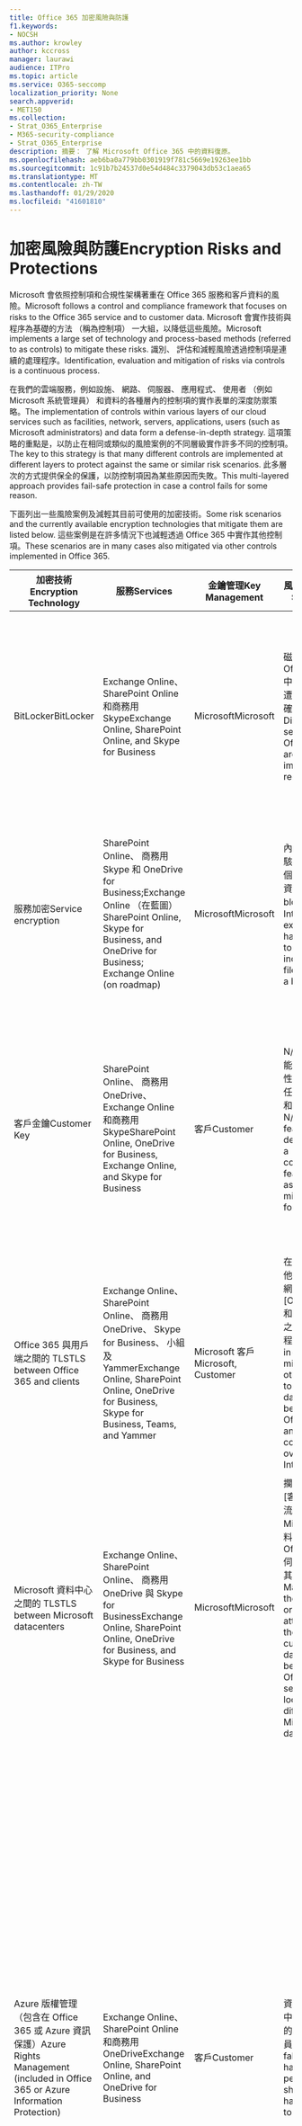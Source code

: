 ```yaml
---
title: Office 365 加密風險與防護
f1.keywords:
- NOCSH
ms.author: krowley
author: kccross
manager: laurawi
audience: ITPro
ms.topic: article
ms.service: O365-seccomp
localization_priority: None
search.appverid:
- MET150
ms.collection:
- Strat_O365_Enterprise
- M365-security-compliance
- Strat_O365_Enterprise
description: 摘要： 了解 Microsoft Office 365 中的資料復原。
ms.openlocfilehash: aeb6ba0a779bb0301919f781c5669e19263ee1bb
ms.sourcegitcommit: 1c91b7b24537d0e54d484c3379043db53c1aea65
ms.translationtype: MT
ms.contentlocale: zh-TW
ms.lasthandoff: 01/29/2020
ms.locfileid: "41601810"
---
```

# <a name="encryption-risks-and-protections"></a><span data-ttu-id="13867-103">加密風險與防護</span><span class="sxs-lookup"><span data-stu-id="13867-103">Encryption Risks and Protections</span></span>

<span data-ttu-id="13867-104">Microsoft 會依照控制項和合規性架構著重在 Office 365 服務和客戶資料的風險。</span><span class="sxs-lookup"><span data-stu-id="13867-104">Microsoft follows a control and compliance framework that focuses on risks to the Office 365 service and to customer data.</span></span> <span data-ttu-id="13867-105">Microsoft 會實作技術與程序為基礎的方法 （稱為控制項） 一大組，以降低這些風險。</span><span class="sxs-lookup"><span data-stu-id="13867-105">Microsoft implements a large set of technology and process-based methods (referred to as controls) to mitigate these risks.</span></span> <span data-ttu-id="13867-106">識別、 評估和減輕風險透過控制項是連續的處理程序。</span><span class="sxs-lookup"><span data-stu-id="13867-106">Identification, evaluation and mitigation of risks via controls is a continuous process.</span></span> 

<span data-ttu-id="13867-107">在我們的雲端服務，例如設施、 網路、 伺服器、 應用程式、 使用者 （例如 Microsoft 系統管理員） 和資料的各種層內的控制項的實作表單的深度防禦策略。</span><span class="sxs-lookup"><span data-stu-id="13867-107">The implementation of controls within various layers of our cloud services such as facilities, network, servers, applications, users (such as Microsoft administrators) and data form a defense-in-depth strategy.</span></span> <span data-ttu-id="13867-108">這項策略的重點是，以防止在相同或類似的風險案例的不同層級實作許多不同的控制項。</span><span class="sxs-lookup"><span data-stu-id="13867-108">The key to this strategy is that many different controls are implemented at different layers to protect against the same or similar risk scenarios.</span></span> <span data-ttu-id="13867-109">此多層次的方式提供保全的保護，以防控制項因為某些原因而失敗。</span><span class="sxs-lookup"><span data-stu-id="13867-109">This multi-layered approach provides fail-safe protection in case a control fails for some reason.</span></span>

<span data-ttu-id="13867-110">下面列出一些風險案例及減輕其目前可使用的加密技術。</span><span class="sxs-lookup"><span data-stu-id="13867-110">Some risk scenarios and the currently available encryption technologies that mitigate them are listed below.</span></span> <span data-ttu-id="13867-111">這些案例是在許多情況下也減輕透過 Office 365 中實作其他控制項。</span><span class="sxs-lookup"><span data-stu-id="13867-111">These scenarios are in many cases also mitigated via other controls implemented in Office 365.</span></span>

| <span data-ttu-id="13867-112">加密技術</span><span class="sxs-lookup"><span data-stu-id="13867-112">Encryption Technology</span></span> | <span data-ttu-id="13867-113">服務</span><span class="sxs-lookup"><span data-stu-id="13867-113">Services</span></span> | <span data-ttu-id="13867-114">金鑰管理</span><span class="sxs-lookup"><span data-stu-id="13867-114">Key Management</span></span> | <span data-ttu-id="13867-115">風險案例</span><span class="sxs-lookup"><span data-stu-id="13867-115">Risk Scenario</span></span> | <span data-ttu-id="13867-116">值</span><span class="sxs-lookup"><span data-stu-id="13867-116">Value</span></span> |
|----------------------------------------------------------------------------------|--------------------------------------------------------------------------------------------------|---------------------|------------------------------------------------------------------------------------------------------------------------------------------|---------------------------------------------------------------------------------------------------------------------------------------------------------------------------------------------------------------------------------------------------------------------------------------------------------------------------------------------------------------------------------------------------------------------------------|
| <span data-ttu-id="13867-117">BitLocker</span><span class="sxs-lookup"><span data-stu-id="13867-117">BitLocker</span></span> | <span data-ttu-id="13867-118">Exchange Online、 SharePoint Online 和商務用 Skype</span><span class="sxs-lookup"><span data-stu-id="13867-118">Exchange Online, SharePoint Online, and Skype for Business</span></span> | <span data-ttu-id="13867-119">Microsoft</span><span class="sxs-lookup"><span data-stu-id="13867-119">Microsoft</span></span> | <span data-ttu-id="13867-120">磁碟或 Office 365 中的伺服器是遭竊，或不正確地回收。</span><span class="sxs-lookup"><span data-stu-id="13867-120">Disks or servers in Office 365 are stolen or improperly recycled.</span></span> | <span data-ttu-id="13867-121">BitLocker 提供保全的方法，以防止因為被竊或不正確地回收硬體 （伺服器/磁碟） 的資料遺失。</span><span class="sxs-lookup"><span data-stu-id="13867-121">BitLocker provides a fail-safe approach to protect against loss of data due to stolen or improperly recycled hardware (server/disk).</span></span> |
| <span data-ttu-id="13867-122">服務加密</span><span class="sxs-lookup"><span data-stu-id="13867-122">Service encryption</span></span> | <span data-ttu-id="13867-123">SharePoint Online、 商務用 Skype 和 OneDrive for Business;Exchange Online （在藍圖）</span><span class="sxs-lookup"><span data-stu-id="13867-123">SharePoint Online, Skype for Business, and OneDrive for Business; Exchange Online (on roadmap)</span></span> | <span data-ttu-id="13867-124">Microsoft</span><span class="sxs-lookup"><span data-stu-id="13867-124">Microsoft</span></span> | <span data-ttu-id="13867-125">內部或外部的駭客嘗試存取個別的檔案/資料為 blob。</span><span class="sxs-lookup"><span data-stu-id="13867-125">Internal or external hacker tries to access individual files/data as a blob.</span></span> | <span data-ttu-id="13867-126">加密的資料無法解密而不需要存取索引鍵。</span><span class="sxs-lookup"><span data-stu-id="13867-126">The encrypted data cannot be decrypted without access to keys.</span></span> <span data-ttu-id="13867-127">可協助降低風險的駭客存取資料。</span><span class="sxs-lookup"><span data-stu-id="13867-127">Helps to mitigate risk of a hacker accessing data.</span></span> |
| <span data-ttu-id="13867-128">客戶金鑰</span><span class="sxs-lookup"><span data-stu-id="13867-128">Customer Key</span></span> | <span data-ttu-id="13867-129">SharePoint Online、 商務用 OneDrive、 Exchange Online 和商務用 Skype</span><span class="sxs-lookup"><span data-stu-id="13867-129">SharePoint Online, OneDrive for Business, Exchange Online, and Skype for Business</span></span> | <span data-ttu-id="13867-130">客戶</span><span class="sxs-lookup"><span data-stu-id="13867-130">Customer</span></span> | <span data-ttu-id="13867-131">N/A （這項功能設計為符合性功能; 不為任何風險的緩和措施）。</span><span class="sxs-lookup"><span data-stu-id="13867-131">N/A (This feature is designed as a compliance feature; not as a mitigation for any risk.)</span></span> | <span data-ttu-id="13867-132">可協助客戶符合內部的規定和合規性責任，且可讓您離開 Office 365 服務，並撤銷 Microsoft 的資料的存取權</span><span class="sxs-lookup"><span data-stu-id="13867-132">Helps customers meet internal regulation and compliance obligations, and the ability to leave the Office 365 service and revoke Microsoft’s access to data</span></span> |
| <span data-ttu-id="13867-133">Office 365 與用戶端之間的 TLS</span><span class="sxs-lookup"><span data-stu-id="13867-133">TLS between Office 365 and clients</span></span> | <span data-ttu-id="13867-134">Exchange Online、 SharePoint Online、 商務用 OneDrive、 Skype for Business、 小組及 Yammer</span><span class="sxs-lookup"><span data-stu-id="13867-134">Exchange Online, SharePoint Online, OneDrive for Business, Skype for Business, Teams, and Yammer</span></span> | <span data-ttu-id="13867-135">Microsoft 客戶</span><span class="sxs-lookup"><span data-stu-id="13867-135">Microsoft, Customer</span></span> | <span data-ttu-id="13867-136">在中間人或其他攻擊到網際網路上點選 [Office 365 和用戶端電腦之間的資料流程。</span><span class="sxs-lookup"><span data-stu-id="13867-136">Man-in-the-middle or other attack to tap the data flow between Office 365 and client computers over Internet.</span></span> | <span data-ttu-id="13867-137">這個實作 Microsoft 和客戶提供值，並可確保資料完整性，因為其 Office 365 和用戶端之間流動。</span><span class="sxs-lookup"><span data-stu-id="13867-137">This implementation provides value to both Microsoft and customers and assures data integrity as it flows between Office 365 and the client.</span></span> |
| <span data-ttu-id="13867-138">Microsoft 資料中心之間的 TLS</span><span class="sxs-lookup"><span data-stu-id="13867-138">TLS between Microsoft datacenters</span></span> | <span data-ttu-id="13867-139">Exchange Online、 SharePoint Online、 商務用 OneDrive 與 Skype for Business</span><span class="sxs-lookup"><span data-stu-id="13867-139">Exchange Online, SharePoint Online, OneDrive for Business, and Skype for Business</span></span> | <span data-ttu-id="13867-140">Microsoft</span><span class="sxs-lookup"><span data-stu-id="13867-140">Microsoft</span></span> | <span data-ttu-id="13867-141">攔截或點選 [客戶資料流，位於不同 Microsoft 資料中心的 Office 365 伺服器之間的其他攻擊。</span><span class="sxs-lookup"><span data-stu-id="13867-141">Man-in-the-middle or other attack to tap the customer data flow between Office 365 servers located in different Microsoft datacenters.</span></span> | <span data-ttu-id="13867-142">這個實作是另一個方法來保護資料免於 Microsoft 資料中心之間的攻擊。</span><span class="sxs-lookup"><span data-stu-id="13867-142">This implementation is another method to protect data against attacks between Microsoft datacenters.</span></span> |
| <span data-ttu-id="13867-143">Azure 版權管理 （包含在 Office 365 或 Azure 資訊保護）</span><span class="sxs-lookup"><span data-stu-id="13867-143">Azure Rights Management (included in Office 365 or Azure Information Protection)</span></span> | <span data-ttu-id="13867-144">Exchange Online、 SharePoint Online 和商務用 OneDrive</span><span class="sxs-lookup"><span data-stu-id="13867-144">Exchange Online, SharePoint Online, and OneDrive for Business</span></span> | <span data-ttu-id="13867-145">客戶</span><span class="sxs-lookup"><span data-stu-id="13867-145">Customer</span></span> | <span data-ttu-id="13867-146">資料可分成手中不應有資料的存取權的人員。</span><span class="sxs-lookup"><span data-stu-id="13867-146">Data falls into the hands of a person who should not have access to the data.</span></span> | <span data-ttu-id="13867-147">Azure 資訊保護使用 Azure RMS 其提供給客戶的值，以協助保護檔案和跨多個裝置的電子郵件使用加密、 identity 及授權原則。</span><span class="sxs-lookup"><span data-stu-id="13867-147">Azure Information Protection uses Azure RMS which provides value to customers by using encryption, identity, and authorization policies to help secure files and email across multiple devices.</span></span> <span data-ttu-id="13867-148">Azure RMS 提供值給其中所有電子郵件來自 Office 365 符合特定準則 （亦即，到特定的地址的所有電子郵件） 可以自動加密之前有取得傳送給其他收件者的客戶。</span><span class="sxs-lookup"><span data-stu-id="13867-148">Azure RMS provides value to customers where all emails originating from Office 365 that match certain criteria (i.e., all emails to a certain address) can be automatically encrypted before they get sent to another recipient.</span></span> |
| <span data-ttu-id="13867-149">S/MIME</span><span class="sxs-lookup"><span data-stu-id="13867-149">S/MIME</span></span> | <span data-ttu-id="13867-150">Exchange Online</span><span class="sxs-lookup"><span data-stu-id="13867-150">Exchange Online</span></span> | <span data-ttu-id="13867-151">客戶</span><span class="sxs-lookup"><span data-stu-id="13867-151">Customer</span></span> | <span data-ttu-id="13867-152">電子郵件可分為手中不是預定的收件者的人員。</span><span class="sxs-lookup"><span data-stu-id="13867-152">Email falls into the hands of a person who is not the intended recipient.</span></span> | <span data-ttu-id="13867-153">S/MIME 提供值給客戶，藉由以確保只可以直接收件者的電子郵件由解密使用 S/MIME 加密的電子郵件。</span><span class="sxs-lookup"><span data-stu-id="13867-153">S/MIME provides value to customers by assuring that email encrypted with S/MIME can only be decrypted by the direct recipient of the email.</span></span> |
| <span data-ttu-id="13867-154">Office 365 郵件加密</span><span class="sxs-lookup"><span data-stu-id="13867-154">Office 365 Message Encryption</span></span> | <span data-ttu-id="13867-155">Exchange Online、 SharePoint Online</span><span class="sxs-lookup"><span data-stu-id="13867-155">Exchange Online, SharePoint Online</span></span> | <span data-ttu-id="13867-156">客戶</span><span class="sxs-lookup"><span data-stu-id="13867-156">Customer</span></span> | <span data-ttu-id="13867-157">電子郵件，包括受保護的附件，落在手中的人員內或外 Office 365 不是預定收件者的電子郵件。</span><span class="sxs-lookup"><span data-stu-id="13867-157">Email, including protected attachments, falls in hands of a person either within or outside Office 365 who is not the intended recipient of the email.</span></span> | <span data-ttu-id="13867-158">OME 提供值給客戶其中所有電子郵件來自 Office 365 符合特定準則 （亦即，到特定的地址的所有電子郵件） 會自動加密之前他們取得傳送至另一個內部或外部收件者。</span><span class="sxs-lookup"><span data-stu-id="13867-158">OME provides value to customers where all emails originating from Office 365 that match certain criteria (i.e., all emails to a certain address) are automatically encrypted before they get sent to another internal or an external recipient.</span></span> |
| <span data-ttu-id="13867-159">與夥伴組織的 SMTP TLS</span><span class="sxs-lookup"><span data-stu-id="13867-159">SMTP TLS with partner organization</span></span> | <span data-ttu-id="13867-160">Exchange Online</span><span class="sxs-lookup"><span data-stu-id="13867-160">Exchange Online</span></span> | <span data-ttu-id="13867-161">客戶</span><span class="sxs-lookup"><span data-stu-id="13867-161">Customer</span></span> | <span data-ttu-id="13867-162">電子郵件是透過從 Office 365 租用戶到另一個合作夥伴組織的傳輸中攔截或其他攻擊攔截。</span><span class="sxs-lookup"><span data-stu-id="13867-162">Email is intercepted via a man-in-the-middle or other attack while in transit from an Office 365 tenant to another partner organization.</span></span> | <span data-ttu-id="13867-163">此案例，提供值給客戶，他們可以傳送/接收其 Office 365 租用戶和加密的 SMTP 通道內的其合作夥伴的電子郵件組織之間的所有電子郵件。</span><span class="sxs-lookup"><span data-stu-id="13867-163">This scenario provides value to the customer such that they can send/receive all emails between their Office 365 tenant and their partner’s email organization inside an encrypted SMTP channel.</span></span> |

## <a name="encryption-technologies-available-in-office-365-multi-tenant-environments"></a><span data-ttu-id="13867-164">在 Office 365 多承租人環境中使用的加密技術</span><span class="sxs-lookup"><span data-stu-id="13867-164">Encryption technologies available in Office 365 multi-tenant environments</span></span>

| <span data-ttu-id="13867-165">加密技術</span><span class="sxs-lookup"><span data-stu-id="13867-165">Encryption Technology</span></span> | <span data-ttu-id="13867-166">藉由實作</span><span class="sxs-lookup"><span data-stu-id="13867-166">Implemented by</span></span> | <span data-ttu-id="13867-167">金鑰交換演算法和強度</span><span class="sxs-lookup"><span data-stu-id="13867-167">Key Exchange Algorithm and Strength</span></span> | <span data-ttu-id="13867-168">金鑰管理 \*</span><span class="sxs-lookup"><span data-stu-id="13867-168">Key Management\*</span></span> | <span data-ttu-id="13867-169">FIPS 140-2 驗證</span><span class="sxs-lookup"><span data-stu-id="13867-169">FIPS 140-2 Validated</span></span> |
|----------------------------------------------------------------------------------|-------------------------|------------------------------------------------------------------------------------------------------------------------------------------------------------------------------------|--------------------------------------------------------------------------------------------------------------------------------------------------------------------------------------------------------------------------------------------------------------------------------------------------------------------------------------------------------------------------------------------------------------------------------------------------------------------------------------------------------------------------------------------------------------------------------------------------------------------------------------------------------------------------------------------------------------------------------------------------------------------------------------------------------------------------------------------------------------------------------------------------------------|-----------------------------------------------------------------------|
| <span data-ttu-id="13867-170">BitLocker</span><span class="sxs-lookup"><span data-stu-id="13867-170">BitLocker</span></span> | <span data-ttu-id="13867-171">Exchange Online</span><span class="sxs-lookup"><span data-stu-id="13867-171">Exchange Online</span></span> | <span data-ttu-id="13867-172">使用 AES 128 位元 +</span><span class="sxs-lookup"><span data-stu-id="13867-172">AES 128-bit+</span></span> | <span data-ttu-id="13867-173">使用 AES 外部索引鍵儲存在機密安全和 Exchange 伺服器的登錄。</span><span class="sxs-lookup"><span data-stu-id="13867-173">AES external key is stored in a Secret Safe and in the registry of the Exchange server.</span></span> <span data-ttu-id="13867-174">密碼安全是需要高階提高權限與核准機制來存取安全存放庫。</span><span class="sxs-lookup"><span data-stu-id="13867-174">The Secret Safe is a secured repository that requires high-level elevation and approvals to access.</span></span> <span data-ttu-id="13867-175">可以要求與核准只能透過使用稱為 Lockbox 內部工具存取。</span><span class="sxs-lookup"><span data-stu-id="13867-175">Access can be requested and approved only by using an internal tool called Lockbox.</span></span> <span data-ttu-id="13867-176">AES 外部索引鍵也會儲存在信任的平台模組中的伺服器中。</span><span class="sxs-lookup"><span data-stu-id="13867-176">The AES external key is also stored in the Trusted Platform Module in the server.</span></span> <span data-ttu-id="13867-177">48 位數數字密碼是儲存在 Active Directory，並受加密箱。</span><span class="sxs-lookup"><span data-stu-id="13867-177">A 48-digit numerical password is stored in Active Directory and protected by Lockbox.</span></span> | <span data-ttu-id="13867-178">是的對於伺服器，使用 AES 256 位元 \* \*</span><span class="sxs-lookup"><span data-stu-id="13867-178">Yes, for servers that use AES 256-bit\*\*</span></span> |
|  | <span data-ttu-id="13867-179">SharePoint Online</span><span class="sxs-lookup"><span data-stu-id="13867-179">SharePoint Online</span></span> | <span data-ttu-id="13867-180">使用 AES 256 位元</span><span class="sxs-lookup"><span data-stu-id="13867-180">AES 256-bit</span></span> | <span data-ttu-id="13867-181">使用 AES 外部索引鍵會儲存在安全密碼。</span><span class="sxs-lookup"><span data-stu-id="13867-181">AES external key is stored in a Secret Safe.</span></span> <span data-ttu-id="13867-182">密碼安全是需要高階提高權限與核准機制來存取安全存放庫。</span><span class="sxs-lookup"><span data-stu-id="13867-182">The Secret Safe is a secured repository that requires high-level elevation and approvals to access.</span></span> <span data-ttu-id="13867-183">可以要求與核准只能透過使用稱為 Lockbox 內部工具存取。</span><span class="sxs-lookup"><span data-stu-id="13867-183">Access can be requested and approved only by using an internal tool called Lockbox.</span></span> <span data-ttu-id="13867-184">AES 外部索引鍵也會儲存在信任的平台模組中的伺服器中。</span><span class="sxs-lookup"><span data-stu-id="13867-184">The AES external key is also stored in the Trusted Platform Module in the server.</span></span> <span data-ttu-id="13867-185">48 位數數字密碼是儲存在 Active Directory，並受加密箱。</span><span class="sxs-lookup"><span data-stu-id="13867-185">A 48-digit numerical password is stored in Active Directory and protected by Lockbox.</span></span> | <span data-ttu-id="13867-186">是</span><span class="sxs-lookup"><span data-stu-id="13867-186">Yes</span></span> |
|  | <span data-ttu-id="13867-187">商務用 Skype</span><span class="sxs-lookup"><span data-stu-id="13867-187">Skype for Business</span></span> | <span data-ttu-id="13867-188">使用 AES 256 位元</span><span class="sxs-lookup"><span data-stu-id="13867-188">AES 256-bit</span></span> | <span data-ttu-id="13867-189">使用 AES 外部索引鍵會儲存在安全密碼。</span><span class="sxs-lookup"><span data-stu-id="13867-189">AES external key is stored in a Secret Safe.</span></span> <span data-ttu-id="13867-190">密碼安全是需要高階提高權限與核准機制來存取安全存放庫。</span><span class="sxs-lookup"><span data-stu-id="13867-190">The Secret Safe is a secured repository that requires high-level elevation and approvals to access.</span></span> <span data-ttu-id="13867-191">可以要求與核准只能透過使用稱為 Lockbox 內部工具存取。</span><span class="sxs-lookup"><span data-stu-id="13867-191">Access can be requested and approved only by using an internal tool called Lockbox.</span></span> <span data-ttu-id="13867-192">AES 外部索引鍵也會儲存在信任的平台模組中的伺服器中。</span><span class="sxs-lookup"><span data-stu-id="13867-192">The AES external key is also stored in the Trusted Platform Module in the server.</span></span> <span data-ttu-id="13867-193">48 位數數字密碼是儲存在 Active Directory，並受加密箱。</span><span class="sxs-lookup"><span data-stu-id="13867-193">A 48-digit numerical password is stored in Active Directory and protected by Lockbox.</span></span> | <span data-ttu-id="13867-194">是</span><span class="sxs-lookup"><span data-stu-id="13867-194">Yes</span></span> |
| <span data-ttu-id="13867-195">服務加密</span><span class="sxs-lookup"><span data-stu-id="13867-195">Service Encryption</span></span> | <span data-ttu-id="13867-196">SharePoint Online</span><span class="sxs-lookup"><span data-stu-id="13867-196">SharePoint Online</span></span> | <span data-ttu-id="13867-197">使用 AES 256 位元</span><span class="sxs-lookup"><span data-stu-id="13867-197">AES 256-bit</span></span> | <span data-ttu-id="13867-198">用來加密 blob 的機碼會儲存在 SharePoint Online 內容資料庫。</span><span class="sxs-lookup"><span data-stu-id="13867-198">The keys used to encrypt the blobs are stored in the SharePoint Online Content Database.</span></span> <span data-ttu-id="13867-199">SharePoint Online 內容資料庫受到資料庫的存取控制及靜態加密。</span><span class="sxs-lookup"><span data-stu-id="13867-199">The SharePoint Online Content Databases is protected by database access controls and encryption at rest.</span></span> <span data-ttu-id="13867-200">加密是 Azure SQL 資料庫中使用 TDE 來執行。</span><span class="sxs-lookup"><span data-stu-id="13867-200">Encryption is performed using TDE in Azure SQL Database.</span></span> <span data-ttu-id="13867-201">這些密碼會在服務層級的 SharePoint Online 中，不在租用戶層級。</span><span class="sxs-lookup"><span data-stu-id="13867-201">These secrets are at the service level for SharePoint Online, not at the tenant level.</span></span> <span data-ttu-id="13867-202">（有時稱為主索引鍵） 這些密碼會儲存在不同的安全存放庫，以稱為索引鍵存放區。</span><span class="sxs-lookup"><span data-stu-id="13867-202">These secrets (sometimes referred to as the master keys) are stored in a separate secure repository called the Key Store.</span></span> <span data-ttu-id="13867-203">TDE 提供安全性，請參閱作用中的資料庫和資料庫的備份和交易記錄檔的其餘部分。</span><span class="sxs-lookup"><span data-stu-id="13867-203">TDE provides security at rest for both the active database and the database backups and transaction logs.</span></span> <span data-ttu-id="13867-204">當客戶提供的選用的索引鍵時，客戶金鑰會儲存在 Azure Key Vault 和服務使用金鑰來加密租用戶金鑰，是用來加密網站金鑰，然後用來加密檔案層級索引鍵。</span><span class="sxs-lookup"><span data-stu-id="13867-204">When customers provide the optional key, the customer key is stored in Azure Key Vault, and the service uses the key to encrypt a tenant key, which is used to encrypt a site key, which is then used to encrypt the file level keys.</span></span> <span data-ttu-id="13867-205">基本上，客戶提供按鍵時，被引進新的金鑰階層。</span><span class="sxs-lookup"><span data-stu-id="13867-205">Essentially, a new key hierarchy is introduced when the customer provides a key.</span></span> | <span data-ttu-id="13867-206">是</span><span class="sxs-lookup"><span data-stu-id="13867-206">Yes</span></span> |
|  | <span data-ttu-id="13867-207">商務用 Skype</span><span class="sxs-lookup"><span data-stu-id="13867-207">Skype for Business</span></span> | <span data-ttu-id="13867-208">使用 AES 256 位元</span><span class="sxs-lookup"><span data-stu-id="13867-208">AES 256-bit</span></span> | <span data-ttu-id="13867-209">每一筆資料是使用不同的隨機產生的 256 位元金鑰來加密。</span><span class="sxs-lookup"><span data-stu-id="13867-209">Each piece of data is encrypted using a different randomly generated 256-bit key.</span></span> <span data-ttu-id="13867-210">加密金鑰會儲存在相對應的中繼資料 XML 檔這也以每個會議的主要金鑰加密。</span><span class="sxs-lookup"><span data-stu-id="13867-210">The encryption key is stored in a corresponding metadata XML file which is also encrypted by a per-conference master key.</span></span> <span data-ttu-id="13867-211">每次會議，主索引鍵是也隨機產生一次。</span><span class="sxs-lookup"><span data-stu-id="13867-211">The master key is also randomly generated once per conference.</span></span> | <span data-ttu-id="13867-212">是</span><span class="sxs-lookup"><span data-stu-id="13867-212">Yes</span></span> |
|  | <span data-ttu-id="13867-213">Exchange Online</span><span class="sxs-lookup"><span data-stu-id="13867-213">Exchange Online</span></span> | <span data-ttu-id="13867-214">使用 AES 256 位元</span><span class="sxs-lookup"><span data-stu-id="13867-214">AES 256-bit</span></span> | <span data-ttu-id="13867-215">使用資料加密原則使用加密金鑰控制由 Microsoft （位於藍圖） 或由客戶 （使用客戶金鑰） 時進行加密每個信箱。</span><span class="sxs-lookup"><span data-stu-id="13867-215">Each mailbox is encrypted using a data encryption policy that uses encryption keys controlled by Microsoft (on roadmap) or by the customer (when Customer Key is used).</span></span> | <span data-ttu-id="13867-216">是</span><span class="sxs-lookup"><span data-stu-id="13867-216">Yes</span></span> |
| <span data-ttu-id="13867-217">Office 365 和用戶端/協力廠商之間的 TLS</span><span class="sxs-lookup"><span data-stu-id="13867-217">TLS between Office 365 and clients/partners</span></span> | <span data-ttu-id="13867-218">Exchange Online</span><span class="sxs-lookup"><span data-stu-id="13867-218">Exchange Online</span></span> | [<span data-ttu-id="13867-219">支援多種加密套件的隨機 TLS</span><span class="sxs-lookup"><span data-stu-id="13867-219">Opportunistic TLS supporting multiple cipher suites</span></span>](https://technet.microsoft.com/library/mt163898.aspx) | <span data-ttu-id="13867-220">Exchange Online (outlook.office.com) 的 TLS 憑證是由巴爾的摩 CyberTrust 根發出 2048年位元 SHA256RSA 憑證。</span><span class="sxs-lookup"><span data-stu-id="13867-220">The TLS certificate for Exchange Online (outlook.office.com) is a 2048-bit SHA256RSA certificate issued by Baltimore CyberTrust Root.</span></span> <br> <br> <span data-ttu-id="13867-221">Exchange Online 的 TLS 根憑證是由巴爾的摩 CyberTrust 根發出 2048年位元 SHA1RSA 憑證。</span><span class="sxs-lookup"><span data-stu-id="13867-221">The TLS root certificate for Exchange Online is a 2048-bit SHA1RSA certificate issued by Baltimore CyberTrust Root.</span></span> | <span data-ttu-id="13867-222">是，當使用搭配 256 位元加密強度的 TLS 1.2</span><span class="sxs-lookup"><span data-stu-id="13867-222">Yes, when TLS 1.2 with 256-bit cipher strength is used</span></span> |
|  | <span data-ttu-id="13867-223">SharePoint Online</span><span class="sxs-lookup"><span data-stu-id="13867-223">SharePoint Online</span></span> | <span data-ttu-id="13867-224">使用 AES 256 的 TLS 1.2</span><span class="sxs-lookup"><span data-stu-id="13867-224">TLS 1.2 with AES 256</span></span> <br> <br> <span data-ttu-id="13867-225">[商務用 OneDrive 和 SharePoint Online 中的資料加密](https://technet.microsoft.com/library/dn905447.aspx) (英文)</span><span class="sxs-lookup"><span data-stu-id="13867-225">[Data Encryption in OneDrive for Business and SharePoint Online](https://technet.microsoft.com/library/dn905447.aspx)</span></span> | <span data-ttu-id="13867-226">SharePoint Online 的 TLS 憑證 (\*。 sharepoint.com) 是由巴爾的摩 CyberTrust 根發出 2048年位元 SHA256RSA 憑證。</span><span class="sxs-lookup"><span data-stu-id="13867-226">The TLS certificate for SharePoint Online (\*.sharepoint.com) is a 2048-bit SHA256RSA certificate issued by Baltimore CyberTrust Root.</span></span> <br> <br> <span data-ttu-id="13867-227">SharePoint Online 的 TLS 根憑證是由巴爾的摩 CyberTrust 根發出 2048年位元 SHA1RSA 憑證。</span><span class="sxs-lookup"><span data-stu-id="13867-227">The TLS root certificate for SharePoint Online is a 2048-bit SHA1RSA certificate issued by Baltimore CyberTrust Root.</span></span> | <span data-ttu-id="13867-228">是</span><span class="sxs-lookup"><span data-stu-id="13867-228">Yes</span></span> |
|  | <span data-ttu-id="13867-229">商務用 Skype</span><span class="sxs-lookup"><span data-stu-id="13867-229">Skype for Business</span></span> | [<span data-ttu-id="13867-230">TLS 的 SIP 通訊和 PSOM 資料共用工作階段</span><span class="sxs-lookup"><span data-stu-id="13867-230">TLS for SIP communications and PSOM data sharing sessions</span></span>](https://support.office.com/article/Set-up-your-network-for-Skype-for-Business-Online-d21f89b0-3afc-432e-b735-036b2432fdbf) | <span data-ttu-id="13867-231">商務用 Skype 的 TLS 憑證 (\*。 lync.com) 是由巴爾的摩 CyberTrust 根發出 2048年位元 SHA256RSA 憑證。</span><span class="sxs-lookup"><span data-stu-id="13867-231">The TLS certificate for Skype for Business (\*.lync.com) is a 2048-bit SHA256RSA certificate issued by Baltimore CyberTrust Root.</span></span> <br> <br> <span data-ttu-id="13867-232">商務用 Skype 的 TLS 根憑證是由巴爾的摩 CyberTrust 根發出 2048年位元 SHA256RSA 憑證。</span><span class="sxs-lookup"><span data-stu-id="13867-232">The TLS root certificate for Skype for Business is a 2048-bit SHA256RSA certificate issued by Baltimore CyberTrust Root.</span></span> | <span data-ttu-id="13867-233">是</span><span class="sxs-lookup"><span data-stu-id="13867-233">Yes</span></span> |
|  | <span data-ttu-id="13867-234">Microsoft Teams</span><span class="sxs-lookup"><span data-stu-id="13867-234">Microsoft Teams</span></span> | <span data-ttu-id="13867-235">使用 AES 256 的 TLS 1.2</span><span class="sxs-lookup"><span data-stu-id="13867-235">TLS 1.2 with AES 256</span></span> <br> <br> [<span data-ttu-id="13867-236">常見問題集有關 Microsoft Teams – 系統管理說明</span><span class="sxs-lookup"><span data-stu-id="13867-236">Frequently asked questions about Microsoft Teams – Admin Help</span></span>](https://docs.microsoft.com/MicrosoftTeams/teams-overview) | <span data-ttu-id="13867-237">Microsoft Teams （teams.microsoft.com、 edge.skype.com） 的 TLS 憑證是由巴爾的摩 CyberTrust 根發出 2048年位元 SHA256RSA 憑證。</span><span class="sxs-lookup"><span data-stu-id="13867-237">The TLS certificate for Microsoft Teams (teams.microsoft.com, edge.skype.com) is a 2048-bit SHA256RSA certificate issued by Baltimore CyberTrust Root.</span></span> <br> <br> <span data-ttu-id="13867-238">Microsoft Teams 的 TLS 根憑證是由巴爾的摩 CyberTrust 根發出 2048年位元 SHA256RSA 憑證。</span><span class="sxs-lookup"><span data-stu-id="13867-238">The TLS root certificate for Microsoft Teams is a 2048-bit SHA256RSA certificate issued by Baltimore CyberTrust Root.</span></span> | <span data-ttu-id="13867-239">是</span><span class="sxs-lookup"><span data-stu-id="13867-239">Yes</span></span> |
| <span data-ttu-id="13867-240">Microsoft 資料中心之間的 TLS</span><span class="sxs-lookup"><span data-stu-id="13867-240">TLS between Microsoft datacenters</span></span> | <span data-ttu-id="13867-241">所有 Office 365 服務</span><span class="sxs-lookup"><span data-stu-id="13867-241">All Office 365 services</span></span> | <span data-ttu-id="13867-242">使用 AES 256 的 TLS 1.2</span><span class="sxs-lookup"><span data-stu-id="13867-242">TLS 1.2 with AES 256</span></span> <br> <br> <span data-ttu-id="13867-243">安全即時傳輸通訊協定 (SRTP)</span><span class="sxs-lookup"><span data-stu-id="13867-243">Secure Real-time Transport Protocol (SRTP)</span></span> | <span data-ttu-id="13867-244">Microsoft 會使用內部 managed 和部署的憑證授權單位 Microsoft 資料中心之間的伺服器對伺服器通訊。</span><span class="sxs-lookup"><span data-stu-id="13867-244">Microsoft uses an internally managed and deployed certification authority for server-to-server communications between Microsoft datacenters.</span></span> | <span data-ttu-id="13867-245">是</span><span class="sxs-lookup"><span data-stu-id="13867-245">Yes</span></span> |
| <span data-ttu-id="13867-246">Azure 版權管理 （包含在 Office 365 或 Azure 資訊保護）</span><span class="sxs-lookup"><span data-stu-id="13867-246">Azure Rights Management (included in Office 365 or Azure Information Protection)</span></span> | <span data-ttu-id="13867-247">Exchange Online</span><span class="sxs-lookup"><span data-stu-id="13867-247">Exchange Online</span></span> | <span data-ttu-id="13867-248">支援[密碼編譯模式 2](https://docs.microsoft.com/previous-versions/windows/it-pro/windows-server-2008-R2-and-2008/hh867439(v=ws.10))、 更新及增強 RMS 密碼編譯實作。</span><span class="sxs-lookup"><span data-stu-id="13867-248">Supports [Cryptographic Mode 2](https://docs.microsoft.com/previous-versions/windows/it-pro/windows-server-2008-R2-and-2008/hh867439(v=ws.10)), an updated and enhanced RMS cryptographic implementation.</span></span> <span data-ttu-id="13867-249">它支援 RSA 2048 的簽章和加密，以及 sha-256 雜湊簽章中。</span><span class="sxs-lookup"><span data-stu-id="13867-249">It supports RSA 2048 for signature and encryption, and SHA-256 for hash in the signature.</span></span> | <span data-ttu-id="13867-250">[由 Microsoft 管理](https://docs.microsoft.com/azure/information-protection/plan-implement-tenant-key)。</span><span class="sxs-lookup"><span data-stu-id="13867-250">[Managed by Microsoft](https://docs.microsoft.com/azure/information-protection/plan-implement-tenant-key).</span></span> | <span data-ttu-id="13867-251">是</span><span class="sxs-lookup"><span data-stu-id="13867-251">Yes</span></span> |
|  | <span data-ttu-id="13867-252">SharePoint Online</span><span class="sxs-lookup"><span data-stu-id="13867-252">SharePoint Online</span></span> | <span data-ttu-id="13867-253">支援[密碼編譯模式 2](https://docs.microsoft.com/previous-versions/windows/it-pro/windows-server-2008-R2-and-2008/hh867439(v=ws.10))、 更新及增強 RMS 密碼編譯實作。</span><span class="sxs-lookup"><span data-stu-id="13867-253">Supports [Cryptographic Mode 2](https://docs.microsoft.com/previous-versions/windows/it-pro/windows-server-2008-R2-and-2008/hh867439(v=ws.10)), an updated and enhanced RMS cryptographic implementation.</span></span> <span data-ttu-id="13867-254">它支援 RSA 2048 簽章和加密，以及 sha-256 針對簽章。</span><span class="sxs-lookup"><span data-stu-id="13867-254">It supports RSA 2048 for signature and encryption, and SHA-256 for signature.</span></span> | <span data-ttu-id="13867-255">[由 Microsoft 管理](https://docs.microsoft.com/azure/information-protection/plan-implement-tenant-key)，這是預設設定;或</span><span class="sxs-lookup"><span data-stu-id="13867-255">[Managed by Microsoft](https://docs.microsoft.com/azure/information-protection/plan-implement-tenant-key), which is the default setting; or</span></span> <br> <br> <span data-ttu-id="13867-256">這是 Microsoft 受管理的機碼的替代客戶管理。</span><span class="sxs-lookup"><span data-stu-id="13867-256">Customer-managed, which is an alternative to Microsoft-managed keys.</span></span> <span data-ttu-id="13867-257">具有受 IT 管理 Azure 訂用帳戶的組織可以使用 BYOK，並記錄其用法，無須額外收費。</span><span class="sxs-lookup"><span data-stu-id="13867-257">Organization that have an IT-managed Azure subscription can use BYOK and log its usage at no extra charge.</span></span> <span data-ttu-id="13867-258">如需詳細資訊，請參閱[實作攜帶您自己的金鑰](https://docs.microsoft.com/azure/information-protection/plan-implement-tenant-key)。</span><span class="sxs-lookup"><span data-stu-id="13867-258">For more information, see [Implementing bring your own key](https://docs.microsoft.com/azure/information-protection/plan-implement-tenant-key).</span></span> <span data-ttu-id="13867-259">在此組態中，Thales Hsm 用來保護您的金鑰。</span><span class="sxs-lookup"><span data-stu-id="13867-259">In this configuration, Thales HSMs are used to protect your keys.</span></span> <span data-ttu-id="13867-260">如需詳細資訊，請參閱[Thales Hsm 和 Azure RMS](https://www.thales-esecurity.com/msrms/cloud)。</span><span class="sxs-lookup"><span data-stu-id="13867-260">For more information, see [Thales HSMs and Azure RMS](https://www.thales-esecurity.com/msrms/cloud).</span></span> | <span data-ttu-id="13867-261">是</span><span class="sxs-lookup"><span data-stu-id="13867-261">Yes</span></span> |
| <span data-ttu-id="13867-262">S/MIME</span><span class="sxs-lookup"><span data-stu-id="13867-262">S/MIME</span></span> | <span data-ttu-id="13867-263">Exchange Online</span><span class="sxs-lookup"><span data-stu-id="13867-263">Exchange Online</span></span> | <span data-ttu-id="13867-264">密碼編譯訊息語法標準 1.5 (PKCS #7)</span><span class="sxs-lookup"><span data-stu-id="13867-264">Cryptographic Message Syntax Standard 1.5 (PKCS #7)</span></span> | <span data-ttu-id="13867-265">客戶管理公開金鑰基礎結構部署而定。</span><span class="sxs-lookup"><span data-stu-id="13867-265">Depends on the customer-managed public key infrastructure deployed.</span></span> <span data-ttu-id="13867-266">金鑰管理由客戶、 執行和 Microsoft 永遠不會有權存取私密金鑰用於簽署及解密。</span><span class="sxs-lookup"><span data-stu-id="13867-266">Key management is performed by the customer, and Microsoft never has access to the private keys used for signing and decryption.</span></span> | <span data-ttu-id="13867-267">是，當設定為 3DES 或 AES256 的外寄郵件加密</span><span class="sxs-lookup"><span data-stu-id="13867-267">Yes, when configured to encrypt outgoing messages with 3DES or AES256</span></span> |
| <span data-ttu-id="13867-268">Office 365 郵件加密</span><span class="sxs-lookup"><span data-stu-id="13867-268">Office 365 Message Encryption</span></span> | <span data-ttu-id="13867-269">Exchange Online</span><span class="sxs-lookup"><span data-stu-id="13867-269">Exchange Online</span></span> | <span data-ttu-id="13867-270">Azure RMS ([密碼編譯模式 2](https://technet.microsoft.com/library/dn569290.aspx) -RSA 2048 簽章和加密和簽章的 sha-256) 相同</span><span class="sxs-lookup"><span data-stu-id="13867-270">Same as Azure RMS ([Cryptographic Mode 2](https://technet.microsoft.com/library/dn569290.aspx) - RSA 2048 for signature and encryption, and SHA-256 for signature)</span></span> | <span data-ttu-id="13867-271">使用 Azure 資訊保護為其加密基礎結構。</span><span class="sxs-lookup"><span data-stu-id="13867-271">Uses Azure Information Protection as its encryption infrastructure.</span></span> <span data-ttu-id="13867-272">使用的加密方法取決於您在哪裡取得用來加密及解密郵件的 RMS 金鑰。</span><span class="sxs-lookup"><span data-stu-id="13867-272">The encryption method used depends on where you obtain the RMS keys used to encrypt and decrypt messages.</span></span> | <span data-ttu-id="13867-273">是</span><span class="sxs-lookup"><span data-stu-id="13867-273">Yes</span></span> |
| <span data-ttu-id="13867-274">與夥伴組織的 SMTP TLS</span><span class="sxs-lookup"><span data-stu-id="13867-274">SMTP TLS with partner organization</span></span> | <span data-ttu-id="13867-275">Exchange Online</span><span class="sxs-lookup"><span data-stu-id="13867-275">Exchange Online</span></span> | <span data-ttu-id="13867-276">使用 AES 256 的 TLS 1.2</span><span class="sxs-lookup"><span data-stu-id="13867-276">TLS 1.2 with AES 256</span></span> | <span data-ttu-id="13867-277">Exchange Online (outlook.office.com) 的 TLS 憑證是由巴爾的摩 CyberTrust 根發出 2048年位元 SHA256RSA 憑證。</span><span class="sxs-lookup"><span data-stu-id="13867-277">The TLS certificate for Exchange Online (outlook.office.com) is a 2048-bit SHA256RSA certificate issued by Baltimore CyberTrust Root.</span></span> <br> <br> <span data-ttu-id="13867-278">Exchange Online 的 TLS 根憑證是由巴爾的摩 CyberTrust 根發出 2048年位元 SHA1RSA 憑證。</span><span class="sxs-lookup"><span data-stu-id="13867-278">The TLS root certificate for Exchange Online is a 2048-bit SHA1RSA certificate issued by Baltimore CyberTrust Root.</span></span> | <span data-ttu-id="13867-279">是，當使用搭配 256 位元加密強度的 TLS 1.2</span><span class="sxs-lookup"><span data-stu-id="13867-279">Yes, when TLS 1.2 with 256-bit cipher strength is used</span></span> |

<span data-ttu-id="13867-280">\**美國資料中心; 是參照此表格中的 TLS 憑證非美國資料中心也使用 2048年位元 SHA256RSA 憑證。*</span><span class="sxs-lookup"><span data-stu-id="13867-280">\**TLS certificates referenced in this table are for US datacenters; non-US datacenters also use 2048-bit SHA256RSA certificates.*</span></span>

<span data-ttu-id="13867-281">\*\**大部分的伺服器，在 Exchange Online 的多租用戶環境中已部署使用 BitLocker 的 AES 256 位元加密。使用 AES 128 位元伺服器已被淘汰。*</span><span class="sxs-lookup"><span data-stu-id="13867-281">\*\**Most servers in the Exchange Online multi-tenant environment have been deployed with AES 256-bit encryption for BitLocker. Servers using AES 128-bit are being phased out.*</span></span>

## <a name="encryption-technologies-available-in-government-cloud-community-environments"></a><span data-ttu-id="13867-282">在政府雲端社群環境中使用的加密技術</span><span class="sxs-lookup"><span data-stu-id="13867-282">Encryption technologies available in Government cloud community environments</span></span>

| <span data-ttu-id="13867-283">加密技術</span><span class="sxs-lookup"><span data-stu-id="13867-283">Encryption Technology</span></span> | <span data-ttu-id="13867-284">藉由實作</span><span class="sxs-lookup"><span data-stu-id="13867-284">Implemented by</span></span> | <span data-ttu-id="13867-285">金鑰交換演算法和強度</span><span class="sxs-lookup"><span data-stu-id="13867-285">Key Exchange Algorithm and Strength</span></span> | <span data-ttu-id="13867-286">金鑰管理 \*</span><span class="sxs-lookup"><span data-stu-id="13867-286">Key Management\*</span></span> | <span data-ttu-id="13867-287">FIPS 140-2 驗證</span><span class="sxs-lookup"><span data-stu-id="13867-287">FIPS 140-2 Validated</span></span> |
|---------------------------------------------|--------------------------------------------------------|------------------------------------------------------------------------------------------------------------------------------------------------------------------------------------|--------------------------------------------------------------------------------------------------------------------------------------------------------------------------------------------------------------------------------------------------------------------------------------------------------------------------------------------------------------------------------------------------------------------------------------------------------------------------------------------------------------------------------------------------------------------------------------------------------------------------------------------------------------------------------------------------------------------------------------------------------------------------------------------------------------------------------------------------------------------------------------------------------------|-------------------------------------------------------------------------|
| <span data-ttu-id="13867-288">BitLocker</span><span class="sxs-lookup"><span data-stu-id="13867-288">BitLocker</span></span> | <span data-ttu-id="13867-289">Exchange Online</span><span class="sxs-lookup"><span data-stu-id="13867-289">Exchange Online</span></span> | <span data-ttu-id="13867-290">使用 AES 256 位元</span><span class="sxs-lookup"><span data-stu-id="13867-290">AES 256-bit</span></span> | <span data-ttu-id="13867-291">使用 AES 外部索引鍵儲存在機密安全和 Exchange 伺服器的登錄。</span><span class="sxs-lookup"><span data-stu-id="13867-291">AES external key is stored in a Secret Safe and in the registry of the Exchange server.</span></span> <span data-ttu-id="13867-292">密碼安全是需要高階提高權限與核准機制來存取安全存放庫。</span><span class="sxs-lookup"><span data-stu-id="13867-292">The Secret Safe is a secured repository that requires high-level elevation and approvals to access.</span></span> <span data-ttu-id="13867-293">可以要求與核准只能透過使用稱為 Lockbox 內部工具存取。</span><span class="sxs-lookup"><span data-stu-id="13867-293">Access can be requested and approved only by using an internal tool called Lockbox.</span></span> <span data-ttu-id="13867-294">AES 外部索引鍵也會儲存在信任的平台模組中的伺服器中。</span><span class="sxs-lookup"><span data-stu-id="13867-294">The AES external key is also stored in the Trusted Platform Module in the server.</span></span> <span data-ttu-id="13867-295">48 位數數字密碼是儲存在 Active Directory，並受加密箱。</span><span class="sxs-lookup"><span data-stu-id="13867-295">A 48-digit numerical password is stored in Active Directory and protected by Lockbox.</span></span> | <span data-ttu-id="13867-296">是</span><span class="sxs-lookup"><span data-stu-id="13867-296">Yes</span></span> |
|  | <span data-ttu-id="13867-297">SharePoint Online</span><span class="sxs-lookup"><span data-stu-id="13867-297">SharePoint Online</span></span> | <span data-ttu-id="13867-298">使用 AES 256 位元</span><span class="sxs-lookup"><span data-stu-id="13867-298">AES 256-bit</span></span> | <span data-ttu-id="13867-299">使用 AES 外部索引鍵會儲存在安全密碼。</span><span class="sxs-lookup"><span data-stu-id="13867-299">AES external key is stored in a Secret Safe.</span></span> <span data-ttu-id="13867-300">密碼安全是需要高階提高權限與核准機制來存取安全存放庫。</span><span class="sxs-lookup"><span data-stu-id="13867-300">The Secret Safe is a secured repository that requires high-level elevation and approvals to access.</span></span> <span data-ttu-id="13867-301">可以要求與核准只能透過使用稱為 Lockbox 內部工具存取。</span><span class="sxs-lookup"><span data-stu-id="13867-301">Access can be requested and approved only by using an internal tool called Lockbox.</span></span> <span data-ttu-id="13867-302">AES 外部索引鍵也會儲存在信任的平台模組中的伺服器中。</span><span class="sxs-lookup"><span data-stu-id="13867-302">The AES external key is also stored in the Trusted Platform Module in the server.</span></span> <span data-ttu-id="13867-303">48 位數數字密碼是儲存在 Active Directory，並受加密箱。</span><span class="sxs-lookup"><span data-stu-id="13867-303">A 48-digit numerical password is stored in Active Directory and protected by Lockbox.</span></span> | <span data-ttu-id="13867-304">是</span><span class="sxs-lookup"><span data-stu-id="13867-304">Yes</span></span> |
|  | <span data-ttu-id="13867-305">商務用 Skype</span><span class="sxs-lookup"><span data-stu-id="13867-305">Skype for Business</span></span> | <span data-ttu-id="13867-306">使用 AES 256 位元</span><span class="sxs-lookup"><span data-stu-id="13867-306">AES 256-bit</span></span> | <span data-ttu-id="13867-307">使用 AES 外部索引鍵會儲存在安全密碼。</span><span class="sxs-lookup"><span data-stu-id="13867-307">AES external key is stored in a Secret Safe.</span></span> <span data-ttu-id="13867-308">密碼安全是需要高階提高權限與核准機制來存取安全存放庫。</span><span class="sxs-lookup"><span data-stu-id="13867-308">The Secret Safe is a secured repository that requires high-level elevation and approvals to access.</span></span> <span data-ttu-id="13867-309">可以要求與核准只能透過使用稱為 Lockbox 內部工具存取。</span><span class="sxs-lookup"><span data-stu-id="13867-309">Access can be requested and approved only by using an internal tool called Lockbox.</span></span> <span data-ttu-id="13867-310">AES 外部索引鍵也會儲存在信任的平台模組中的伺服器中。</span><span class="sxs-lookup"><span data-stu-id="13867-310">The AES external key is also stored in the Trusted Platform Module in the server.</span></span> <span data-ttu-id="13867-311">48 位數數字密碼是儲存在 Active Directory，並受加密箱。</span><span class="sxs-lookup"><span data-stu-id="13867-311">A 48-digit numerical password is stored in Active Directory and protected by Lockbox.</span></span> | <span data-ttu-id="13867-312">是</span><span class="sxs-lookup"><span data-stu-id="13867-312">Yes</span></span> |
| <span data-ttu-id="13867-313">服務加密</span><span class="sxs-lookup"><span data-stu-id="13867-313">Service Encryption</span></span> | <span data-ttu-id="13867-314">SharePoint Online</span><span class="sxs-lookup"><span data-stu-id="13867-314">SharePoint Online</span></span> | <span data-ttu-id="13867-315">使用 AES 256 位元</span><span class="sxs-lookup"><span data-stu-id="13867-315">AES 256-bit</span></span> | <span data-ttu-id="13867-316">用來加密 blob 的機碼會儲存在 SharePoint Online 內容資料庫。</span><span class="sxs-lookup"><span data-stu-id="13867-316">The keys used to encrypt the blobs are stored in the SharePoint Online Content Database.</span></span> <span data-ttu-id="13867-317">SharePoint Online 內容資料庫受到資料庫的存取控制及靜態加密。</span><span class="sxs-lookup"><span data-stu-id="13867-317">The SharePoint Online Content Databases is protected by database access controls and encryption at rest.</span></span> <span data-ttu-id="13867-318">加密是 Azure SQL 資料庫中使用 TDE 來執行。</span><span class="sxs-lookup"><span data-stu-id="13867-318">Encryption is performed using TDE in Azure SQL Database.</span></span> <span data-ttu-id="13867-319">這些密碼會在服務層級的 SharePoint Online 中，不在租用戶層級。</span><span class="sxs-lookup"><span data-stu-id="13867-319">These secrets are at the service level for SharePoint Online, not at the tenant level.</span></span> <span data-ttu-id="13867-320">（有時稱為主索引鍵） 這些密碼會儲存在不同的安全存放庫，以稱為索引鍵存放區。</span><span class="sxs-lookup"><span data-stu-id="13867-320">These secrets (sometimes referred to as the master keys) are stored in a separate secure repository called the Key Store.</span></span> <span data-ttu-id="13867-321">TDE 提供安全性，請參閱作用中的資料庫和資料庫的備份和交易記錄檔的其餘部分。</span><span class="sxs-lookup"><span data-stu-id="13867-321">TDE provides security at rest for both the active database and the database backups and transaction logs.</span></span> <span data-ttu-id="13867-322">當客戶提供的選用的索引鍵時，客戶金鑰會儲存在 Azure Key Vault 和服務使用金鑰來加密租用戶金鑰，是用來加密網站金鑰，然後用來加密檔案層級索引鍵。</span><span class="sxs-lookup"><span data-stu-id="13867-322">When customers provide the optional key, the Customer Key is stored in Azure Key Vault, and the service uses the key to encrypt a tenant key, which is used to encrypt a site key, which is then used to encrypt the file level keys.</span></span> <span data-ttu-id="13867-323">基本上，客戶提供按鍵時，被引進新的金鑰階層。</span><span class="sxs-lookup"><span data-stu-id="13867-323">Essentially, a new key hierarchy is introduced when the customer provides a key.</span></span> | <span data-ttu-id="13867-324">是</span><span class="sxs-lookup"><span data-stu-id="13867-324">Yes</span></span> |
|  | <span data-ttu-id="13867-325">商務用 Skype</span><span class="sxs-lookup"><span data-stu-id="13867-325">Skype for Business</span></span> | <span data-ttu-id="13867-326">使用 AES 256 位元</span><span class="sxs-lookup"><span data-stu-id="13867-326">AES 256-bit</span></span> | <span data-ttu-id="13867-327">每一筆資料是使用不同的隨機產生的 256 位元金鑰來加密。</span><span class="sxs-lookup"><span data-stu-id="13867-327">Each piece of data is encrypted using a different randomly generated 256-bit key.</span></span> <span data-ttu-id="13867-328">加密金鑰會儲存在相對應的中繼資料 XML 檔這也以每個會議的主要金鑰加密。</span><span class="sxs-lookup"><span data-stu-id="13867-328">The encryption key is stored in a corresponding metadata XML file which is also encrypted by a per-conference master key.</span></span> <span data-ttu-id="13867-329">每次會議，主索引鍵是也隨機產生一次。</span><span class="sxs-lookup"><span data-stu-id="13867-329">The master key is also randomly generated once per conference.</span></span> | <span data-ttu-id="13867-330">是</span><span class="sxs-lookup"><span data-stu-id="13867-330">Yes</span></span> |
|  | <span data-ttu-id="13867-331">Exchange Online</span><span class="sxs-lookup"><span data-stu-id="13867-331">Exchange Online</span></span> | <span data-ttu-id="13867-332">使用 AES 256 位元</span><span class="sxs-lookup"><span data-stu-id="13867-332">AES 256-bit</span></span> | <span data-ttu-id="13867-333">使用資料加密原則使用加密金鑰控制由 Microsoft 或客戶 （使用客戶金鑰） 時進行加密每個信箱。</span><span class="sxs-lookup"><span data-stu-id="13867-333">Each mailbox is encrypted using a data encryption policy that uses encryption keys controlled by Microsoft or by the customer (when Customer Key is used).</span></span> | <span data-ttu-id="13867-334">是</span><span class="sxs-lookup"><span data-stu-id="13867-334">Yes</span></span> |
| <span data-ttu-id="13867-335">Office 365 和用戶端/協力廠商之間的 TLS</span><span class="sxs-lookup"><span data-stu-id="13867-335">TLS between Office 365 and clients/partners</span></span> | <span data-ttu-id="13867-336">Exchange Online</span><span class="sxs-lookup"><span data-stu-id="13867-336">Exchange Online</span></span> | [<span data-ttu-id="13867-337">支援多種加密套件的隨機 TLS</span><span class="sxs-lookup"><span data-stu-id="13867-337">Opportunistic TLS supporting multiple cipher suites</span></span>](https://technet.microsoft.com/library/mt163898.aspx) | <span data-ttu-id="13867-338">Exchange Online (outlook.office.com) 的 TLS 憑證是由巴爾的摩 CyberTrust 根發出 2048年位元 SHA256RSA 憑證。</span><span class="sxs-lookup"><span data-stu-id="13867-338">The TLS certificate for Exchange Online (outlook.office.com) is a 2048-bit SHA256RSA certificate issued by Baltimore CyberTrust Root.</span></span> <br> <br> <span data-ttu-id="13867-339">Exchange Online 的 TLS 根憑證是由巴爾的摩 CyberTrust 根發出 2048年位元 SHA1RSA 憑證。</span><span class="sxs-lookup"><span data-stu-id="13867-339">The TLS root certificate for Exchange Online is a 2048-bit SHA1RSA certificate issued by Baltimore CyberTrust Root.</span></span> | <span data-ttu-id="13867-340">是，當使用搭配 256 位元加密強度的 TLS 1.2</span><span class="sxs-lookup"><span data-stu-id="13867-340">Yes, when TLS 1.2 with 256-bit cipher strength is used</span></span> |
|  | <span data-ttu-id="13867-341">SharePoint Online</span><span class="sxs-lookup"><span data-stu-id="13867-341">SharePoint Online</span></span> | <span data-ttu-id="13867-342">使用 AES 256 的 TLS 1.2</span><span class="sxs-lookup"><span data-stu-id="13867-342">TLS 1.2 with AES 256</span></span> | <span data-ttu-id="13867-343">SharePoint Online 的 TLS 憑證 (\*。 sharepoint.com) 是由巴爾的摩 CyberTrust 根發出 2048年位元 SHA256RSA 憑證。</span><span class="sxs-lookup"><span data-stu-id="13867-343">The TLS certificate for SharePoint Online (\*.sharepoint.com) is a 2048-bit SHA256RSA certificate issued by Baltimore CyberTrust Root.</span></span> <br> <br> <span data-ttu-id="13867-344">SharePoint Online 的 TLS 根憑證是由巴爾的摩 CyberTrust 根發出 2048年位元 SHA1RSA 憑證。</span><span class="sxs-lookup"><span data-stu-id="13867-344">The TLS root certificate for SharePoint Online is a 2048-bit SHA1RSA certificate issued by Baltimore CyberTrust Root.</span></span> | <span data-ttu-id="13867-345">是</span><span class="sxs-lookup"><span data-stu-id="13867-345">Yes</span></span> |
|  | <span data-ttu-id="13867-346">商務用 Skype</span><span class="sxs-lookup"><span data-stu-id="13867-346">Skype for Business</span></span> | <span data-ttu-id="13867-347">TLS 的 SIP 通訊和 PSOM 資料共用工作階段</span><span class="sxs-lookup"><span data-stu-id="13867-347">TLS for SIP communications and PSOM data sharing sessions</span></span> | <span data-ttu-id="13867-348">商務用 Skype 的 TLS 憑證 (\*。 lync.com) 是由巴爾的摩 CyberTrust 根發出 2048年位元 SHA256RSA 憑證。</span><span class="sxs-lookup"><span data-stu-id="13867-348">The TLS certificate for Skype for Business (\*.lync.com) is a 2048-bit SHA256RSA certificate issued by Baltimore CyberTrust Root.</span></span> <br> <br> <span data-ttu-id="13867-349">商務用 Skype 的 TLS 根憑證是由巴爾的摩 CyberTrust 根發出 2048年位元 SHA256RSA 憑證。</span><span class="sxs-lookup"><span data-stu-id="13867-349">The TLS root certificate for Skype for Business is a 2048-bit SHA256RSA certificate issued by Baltimore CyberTrust Root.</span></span> | <span data-ttu-id="13867-350">是</span><span class="sxs-lookup"><span data-stu-id="13867-350">Yes</span></span> |
|  | <span data-ttu-id="13867-351">Microsoft Teams</span><span class="sxs-lookup"><span data-stu-id="13867-351">Microsoft Teams</span></span> | [<span data-ttu-id="13867-352">常見問題集有關 Microsoft Teams – 系統管理說明</span><span class="sxs-lookup"><span data-stu-id="13867-352">Frequently asked questions about Microsoft Teams – Admin Help</span></span>](https://docs.microsoft.com/MicrosoftTeams/teams-overview) | <span data-ttu-id="13867-353">Microsoft Teams （teams.microsoft.com; edge.skype.com） 的 TLS 憑證是由巴爾的摩 CyberTrust 根發出 2048年位元 SHA256RSA 憑證。</span><span class="sxs-lookup"><span data-stu-id="13867-353">The TLS certificate for Microsoft Teams (teams.microsoft.com; edge.skype.com) is a 2048-bit SHA256RSA certificate issued by Baltimore CyberTrust Root.</span></span> <br> <br> <span data-ttu-id="13867-354">Microsoft Teams 的 TLS 根憑證是由巴爾的摩 CyberTrust 根發出 2048年位元 SHA256RSA 憑證。</span><span class="sxs-lookup"><span data-stu-id="13867-354">The TLS root certificate for Microsoft Teams is a 2048-bit SHA256RSA certificate issued by Baltimore CyberTrust Root.</span></span> | <span data-ttu-id="13867-355">是</span><span class="sxs-lookup"><span data-stu-id="13867-355">Yes</span></span> |
| <span data-ttu-id="13867-356">Microsoft 資料中心之間的 TLS</span><span class="sxs-lookup"><span data-stu-id="13867-356">TLS between Microsoft datacenters</span></span> | <span data-ttu-id="13867-357">Exchange Online、 SharePoint Online、 商務用 Skype</span><span class="sxs-lookup"><span data-stu-id="13867-357">Exchange Online, SharePoint Online, Skype for Business</span></span> | <span data-ttu-id="13867-358">使用 AES 256 的 TLS 1.2</span><span class="sxs-lookup"><span data-stu-id="13867-358">TLS 1.2 with AES 256</span></span> | <span data-ttu-id="13867-359">Microsoft 會使用內部 managed 和部署的憑證授權單位 Microsoft 資料中心之間的伺服器對伺服器通訊。</span><span class="sxs-lookup"><span data-stu-id="13867-359">Microsoft uses an internally managed and deployed certification authority for server-to-server communications between Microsoft datacenters.</span></span> | <span data-ttu-id="13867-360">是</span><span class="sxs-lookup"><span data-stu-id="13867-360">Yes</span></span> |
|  |  | <span data-ttu-id="13867-361">安全即時傳輸通訊協定 (SRTP)</span><span class="sxs-lookup"><span data-stu-id="13867-361">Secure Real-time Transport Protocol (SRTP)</span></span> |  |  |
| <span data-ttu-id="13867-362">Azure 版權管理服務</span><span class="sxs-lookup"><span data-stu-id="13867-362">Azure Rights Management Service</span></span> | <span data-ttu-id="13867-363">Exchange Online</span><span class="sxs-lookup"><span data-stu-id="13867-363">Exchange Online</span></span> | <span data-ttu-id="13867-364">支援[密碼編譯模式 2](https://docs.microsoft.com/previous-versions/windows/it-pro/windows-server-2008-R2-and-2008/hh867439(v=ws.10))、 更新及增強 RMS 密碼編譯實作。</span><span class="sxs-lookup"><span data-stu-id="13867-364">Supports [Cryptographic Mode 2](https://docs.microsoft.com/previous-versions/windows/it-pro/windows-server-2008-R2-and-2008/hh867439(v=ws.10)), an updated and enhanced RMS cryptographic implementation.</span></span> <span data-ttu-id="13867-365">它支援 RSA 2048 的簽章和加密，以及 sha-256 雜湊簽章中。</span><span class="sxs-lookup"><span data-stu-id="13867-365">It supports RSA 2048 for signature and encryption, and SHA-256 for hash in the signature.</span></span> | <span data-ttu-id="13867-366">[由 Microsoft 管理](https://docs.microsoft.com/azure/information-protection/plan-implement-tenant-key)。</span><span class="sxs-lookup"><span data-stu-id="13867-366">[Managed by Microsoft](https://docs.microsoft.com/azure/information-protection/plan-implement-tenant-key).</span></span> | <span data-ttu-id="13867-367">是</span><span class="sxs-lookup"><span data-stu-id="13867-367">Yes</span></span> |
|  | <span data-ttu-id="13867-368">SharePoint Online</span><span class="sxs-lookup"><span data-stu-id="13867-368">SharePoint Online</span></span> | <span data-ttu-id="13867-369">支援[密碼編譯模式 2](https://docs.microsoft.com/previous-versions/windows/it-pro/windows-server-2008-R2-and-2008/hh867439(v=ws.10))、 更新及增強 RMS 密碼編譯實作。</span><span class="sxs-lookup"><span data-stu-id="13867-369">Supports [Cryptographic Mode 2](https://docs.microsoft.com/previous-versions/windows/it-pro/windows-server-2008-R2-and-2008/hh867439(v=ws.10)), an updated and enhanced RMS cryptographic implementation.</span></span> <span data-ttu-id="13867-370">它支援 RSA 2048 的簽章和加密，以及 sha-256 雜湊簽章中。</span><span class="sxs-lookup"><span data-stu-id="13867-370">It supports RSA 2048 for signature and encryption, and SHA-256 for hash in the signature.</span></span> | <span data-ttu-id="13867-371">[由 Microsoft 管理](https://docs.microsoft.com/azure/information-protection/plan-implement-tenant-key)，這是預設設定;或</span><span class="sxs-lookup"><span data-stu-id="13867-371">[Managed by Microsoft](https://docs.microsoft.com/azure/information-protection/plan-implement-tenant-key), which is the default setting; or</span></span> <br> <br> <span data-ttu-id="13867-372">客戶管理 (也稱為 BYOK)，也就是 Microsoft 受管理的機碼的替代方案。</span><span class="sxs-lookup"><span data-stu-id="13867-372">Customer-managed (aka BYOK), which is an alternative to Microsoft-managed keys.</span></span> <span data-ttu-id="13867-373">具有受 IT 管理 Azure 訂用帳戶的組織可以使用 BYOK，並記錄其用法，無須額外收費。</span><span class="sxs-lookup"><span data-stu-id="13867-373">Organization that have an IT-managed Azure subscription can use BYOK and log its usage at no extra charge.</span></span> <span data-ttu-id="13867-374">如需詳細資訊，請參閱[實作攜帶您自己的金鑰](https://docs.microsoft.com/azure/information-protection/plan-implement-tenant-key)。</span><span class="sxs-lookup"><span data-stu-id="13867-374">For more information, see [Implementing bring your own key](https://docs.microsoft.com/azure/information-protection/plan-implement-tenant-key).</span></span> <br> <br> <span data-ttu-id="13867-375">在 BYOK 案例中，Thales Hsm 用來保護您的金鑰。</span><span class="sxs-lookup"><span data-stu-id="13867-375">In the BYOK scenario, Thales HSMs are used to protect your keys.</span></span> <span data-ttu-id="13867-376">如需詳細資訊，請參閱[Thales Hsm 和 Azure RMS](https://www.thales-esecurity.com/msrms/cloud)。</span><span class="sxs-lookup"><span data-stu-id="13867-376">For more information, see [Thales HSMs and Azure RMS](https://www.thales-esecurity.com/msrms/cloud).</span></span> | <span data-ttu-id="13867-377">是</span><span class="sxs-lookup"><span data-stu-id="13867-377">Yes</span></span> |
| <span data-ttu-id="13867-378">S/MIME</span><span class="sxs-lookup"><span data-stu-id="13867-378">S/MIME</span></span> | <span data-ttu-id="13867-379">Exchange Online</span><span class="sxs-lookup"><span data-stu-id="13867-379">Exchange Online</span></span> | <span data-ttu-id="13867-380">密碼編譯訊息語法標準 1.5 (PKCS #7)</span><span class="sxs-lookup"><span data-stu-id="13867-380">Cryptographic Message Syntax Standard 1.5 (PKCS #7)</span></span> | <span data-ttu-id="13867-381">公開金鑰基礎結構部署而定。</span><span class="sxs-lookup"><span data-stu-id="13867-381">Depends on the public key infrastructure deployed.</span></span> | <span data-ttu-id="13867-382">是，當設定為 3DES 或 AES 256 的外寄郵件加密。</span><span class="sxs-lookup"><span data-stu-id="13867-382">Yes, when configured to encrypt outgoing messages with 3DES or AES-256.</span></span> |
| <span data-ttu-id="13867-383">Office 365 郵件加密</span><span class="sxs-lookup"><span data-stu-id="13867-383">Office 365 Message Encryption</span></span> | <span data-ttu-id="13867-384">Exchange Online</span><span class="sxs-lookup"><span data-stu-id="13867-384">Exchange Online</span></span> | <span data-ttu-id="13867-385">Azure RMS ([密碼編譯模式 2](https://technet.microsoft.com/library/dn569290.aspx) -簽章和加密的 RSA 2048 和 sha-256 針對在簽章的雜湊) 相同</span><span class="sxs-lookup"><span data-stu-id="13867-385">Same as Azure RMS ([Cryptographic Mode 2](https://technet.microsoft.com/library/dn569290.aspx) - RSA 2048 for signature and encryption, and SHA-256 for hash in the signature)</span></span> | <span data-ttu-id="13867-386">使用 Azure RMS 作為其加密基礎結構。</span><span class="sxs-lookup"><span data-stu-id="13867-386">Uses Azure RMS as its encryption infrastructure.</span></span> <span data-ttu-id="13867-387">使用的加密方法取決於您在哪裡取得用來加密及解密郵件的 RMS 金鑰。</span><span class="sxs-lookup"><span data-stu-id="13867-387">The encryption method used depends on where you obtain the RMS keys used to encrypt and decrypt messages.</span></span> <br> <br> <span data-ttu-id="13867-388">如果您使用 Microsoft Azure RMS 來取得金鑰時，會使用密碼編譯模式 2。</span><span class="sxs-lookup"><span data-stu-id="13867-388">If you use Microsoft Azure RMS to obtain the keys, Cryptographic Mode 2 is used.</span></span> <span data-ttu-id="13867-389">如果您使用 Active Directory (AD) RMS 來取得金鑰，則會使用密碼編譯模式 1 或密碼編譯模式 2。</span><span class="sxs-lookup"><span data-stu-id="13867-389">If you use Active Directory (AD) RMS to obtain the keys, either Cryptographic Mode 1 or Cryptographic Mode 2 is used.</span></span> <span data-ttu-id="13867-390">使用的方法取決於內部部署 AD RMS 部署。</span><span class="sxs-lookup"><span data-stu-id="13867-390">The method used depends on your on-premises AD RMS deployment.</span></span> <span data-ttu-id="13867-391">密碼編譯模式 1 是原始的 AD RMS 密碼編譯實作。</span><span class="sxs-lookup"><span data-stu-id="13867-391">Cryptographic Mode 1 is the original AD RMS cryptographic implementation.</span></span> <span data-ttu-id="13867-392">它支援 RSA 1024 個簽章和加密和簽章可支援 sha-1。</span><span class="sxs-lookup"><span data-stu-id="13867-392">It supports RSA 1024 for signature and encryption and supports SHA-1 for signature.</span></span> <span data-ttu-id="13867-393">此模式會繼續所有目前 RMS，但不包括使用 Hsm BYOK 組態版本受到支援。</span><span class="sxs-lookup"><span data-stu-id="13867-393">This mode continues to be supported by all current versions of RMS, except for BYOK configurations that use HSMs.</span></span> | <span data-ttu-id="13867-394">是</span><span class="sxs-lookup"><span data-stu-id="13867-394">Yes</span></span> |
| <span data-ttu-id="13867-395">與夥伴組織的 SMTP TLS</span><span class="sxs-lookup"><span data-stu-id="13867-395">SMTP TLS with partner organization</span></span> | <span data-ttu-id="13867-396">Exchange Online</span><span class="sxs-lookup"><span data-stu-id="13867-396">Exchange Online</span></span> | <span data-ttu-id="13867-397">使用 AES 256 的 TLS 1.2</span><span class="sxs-lookup"><span data-stu-id="13867-397">TLS 1.2 with AES 256</span></span> | <span data-ttu-id="13867-398">Exchange Online (outlook.office.com) 的 TLS 憑證是由巴爾的摩 CyberTrust 根發出 2048年位元 SHA256RSA 憑證。</span><span class="sxs-lookup"><span data-stu-id="13867-398">The TLS certificate for Exchange Online (outlook.office.com) is a 2048-bit SHA256RSA certificate issued by Baltimore CyberTrust Root.</span></span> <br> <br> <span data-ttu-id="13867-399">Exchange Online 的 TLS 根憑證是由巴爾的摩 CyberTrust 根發出 2048年位元 sha1RSA 憑證。</span><span class="sxs-lookup"><span data-stu-id="13867-399">The TLS root certificate for Exchange Online is a 2048-bit sha1RSA certificate issued by Baltimore CyberTrust Root.</span></span> <br> <br> <span data-ttu-id="13867-400">請注意，基於安全性考量，我們的憑證會隨時變更。</span><span class="sxs-lookup"><span data-stu-id="13867-400">Be aware that for security reasons, our certificates do change from time to time.</span></span> | <span data-ttu-id="13867-401">是</span><span class="sxs-lookup"><span data-stu-id="13867-401">Yes</span></span> |

<span data-ttu-id="13867-402">\**美國資料中心; 是參照此表格中的 TLS 憑證非美國資料中心也使用 2048年位元 SHA256RSA 憑證。*</span><span class="sxs-lookup"><span data-stu-id="13867-402">\**TLS certificates referenced in this table are for US datacenters; non-US datacenters also use 2048-bit SHA256RSA certificates.*</span></span>